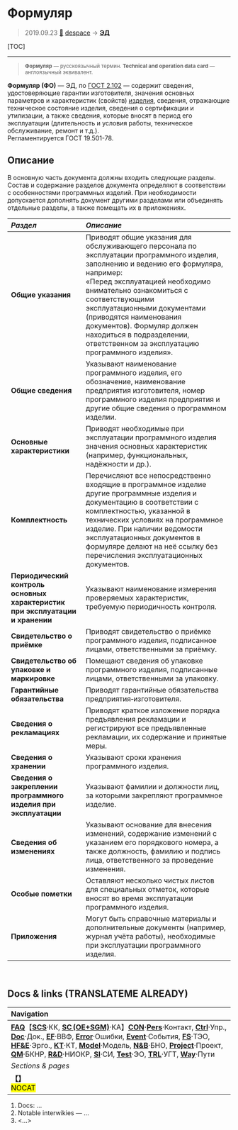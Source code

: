 # Формуляр
> 2019.09.23 [🚀](../index/index.md) [despace](index.md) → **[ЭД](doc.md)**

[TOC]

---

> <small>**Формуляр** — русскоязычный термин. **Technical and operation data card** — англоязычный эквивалент.</small>

 **Формуляр (ФО)** — ЭД, по [ГОСТ 2.102](гост_2_102.md) — содержит сведения, удостоверяющие гарантии изготовителя, значения основных параметров и характеристик (свойств) [изделия](изделия.md), сведения, отражающие техническое состояние изделия, сведения о сертификации и утилизации, а также сведения, которые вносят в период его эксплуатации (длительность и условия работы, техническое обслуживание, ремонт и т.д.).  
Регламентируется ГОСТ 19.501-78.



## Описание
В основную часть документа должны входить следующие разделы.  
Состав и содержание разделов документа определяют в соответствии с особенностями программных изделий. При необходимости допускается дополнять документ другими разделами или объединять отдельные разделы, а также помещать их в приложениях.

|*Раздел*|*Описание*|
|:--|:--|
|**Общие указания**|Приводят общие указания для обслуживающего персонала по эксплуатации программного изделия, заполнению и ведению его формуляра, например:<br> «Перед эксплуатацией необходимо внимательно ознакомиться с соответствующими эксплуатационными документами (приводятся наименования документов). Формуляр должен находиться в подразделении, ответственном за эксплуатацию программного изделия».|
|**Общие сведения**|Указывают наименование программного изделия, его обозначение, наименование предприятия изготовителя, номер программного изделия предприятия и другие общие сведения о программном изделии.|
|**Основные характеристики**|Приводят необходимые при эксплуатации программного изделия значения основных характеристик (например, функциональных, надёжности и др.).|
|**Комплектность**|Перечисляют все непосредственно входящие в программное изделие другие программные изделия и документацию в соответствии с комплектностью, указанной в технических условиях на программное изделие. При наличии ведомости эксплуатационных документов в формуляре делают на неё ссылку без перечисления эксплуатационных документов.|
|**Периодический контроль основных характеристик при эксплуатации и хранении**|Указывают наименование измерения проверяемых характеристик, требуемую периодичность контроля.|
|**Свидетельство о приёмке**|Приводят свидетельство о приёмке программного изделия, подписанное лицами, ответственными за приёмку.|
|**Свидетельство об упаковке и маркировке**|Помещают сведения об упаковке программного изделия, подписанные лицами, ответственными за упаковку.|
|**Гарантийные обязательства**|Приводят гарантийные обязательства предприятия‑изготовителя.|
|**Сведения о рекламациях**|Приводят краткое изложение порядка предъявления рекламации и регистрируют все предъявленные рекламации, их содержание и принятые меры.|
|**Сведения о хранении**|Указывают сроки хранения программного изделия.|
|**Сведения о закреплении программного изделия при эксплуатации**|Указывают фамилии и должности лиц, за которыми закрепляют программное изделие.|
|**Сведения об изменениях**|Указывают основание для внесения изменений, содержание изменений с указанием его порядкового номера, а также должность, фамилию и подпись лица, ответственного за проведение изменения.|
|**Особые пометки**|Оставляют несколько чистых листов для специальных отметок, которые вносят во время эксплуатации программного изделия.|
|**Приложения**|Могут быть справочные материалы и дополнительные документы (например, журнал учёта работы), необходимые при эксплуатации программного изделия.|



<p style="page-break-after:always"> </p>

## Docs & links (TRANSLATEME ALREADY)
|Navigation|
|:--|
|**[FAQ](faq.md)**【**[SCS](scs.md)**·КК, **[SC (OE+SGM)](sc.md)**·КА】**[CON](contact.md)·[Pers](person.md)**·Контакт, **[Ctrl](control.md)**·Упр., **[Doc](doc.md)**·Док., **[EF](ef.md)**·ВВФ, **[Error](error.md)**·Ошибки, **[Event](event.md)**·События, **[FS](fs.md)**·ТЭО, **[HF&E](hfe.md)**·Эрго., **[KT](kt.md)**·КТ, **[Model](model.md)**·Модель, **[N&B](nnb.md)**·БНО, **[Project](project.md)**·Проект, **[QM](qm.md)**·БКНР, **[R&D](rnd.md)**·НИОКР, **[SI](si.md)**·СИ, **[Test](test.md)**·ЭО, **[TRL](trl.md)**·УГТ, **[Way](way.md)**·Пути|
|*Sections & pages*|
|**【[](.md)】**<br> <mark>NOCAT</mark>|

   1. Docs: …
   1. Notable interwikies — …
   1. <…>
